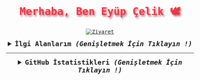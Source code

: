 <samp>
  <h1 align="center" style="color:#e63946;text-shadow: 3px 4px 4px rgba(205, 50, 70, 0.7);">Merhaba, Ben Eyüp Çelik 🕊</h1>

  <p align="center">
    <a href="https://github.com/eyupcelikk"><img src="https://visitor-badge.laobi.icu/badge?page_id=eyupcelikk" alt="Ziyaret"></a>
  </p>

  <details align="center">
    <summary style="font-weight: bold; font-size: 18px">
      <b>İlgi Alanlarım</b>
      <i>(Genişletmek İçin Tıklayın !)</i>
    </summary>

  ![Javascript](https://img.shields.io/badge/Javascript-1b8bb4?style=for-the-badge&logo=Javascript&logoColor=white)
  ![Python](https://img.shields.io/badge/python-1b8bb4?style=for-the-badge&logo=python&logoColor=white)
  ![Angular](https://img.shields.io/badge/angular-1b8bb4?style=for-the-badge&logo=angular&logoColor=white)
  ![Unity](https://img.shields.io/badge/Unity-1b8bb4?style=for-the-badge&logo=Unity&logoColor=white)
  ![HTML5](https://img.shields.io/badge/html5-1b8bb4?style=for-the-badge&logo=html5&logoColor=white)
  ![CSS3](https://img.shields.io/badge/css3-1b8bb4?style=for-the-badge&logo=css3&logoColor=white)
  ![React](https://img.shields.io/badge/react-1b8bb4?style=for-the-badge&logo=react&logoColor=white)
  ![PHP](https://img.shields.io/badge/php-1b8bb4?style=for-the-badge&logo=php&logoColor=white)
  ![Kotlin](https://img.shields.io/badge/kotlin-1b8bb4?style=for-the-badge&logo=kotlin&logoColor=white)
  ![Flutter](https://img.shields.io/badge/flutter-1b8bb4?style=for-the-badge&logo=flutter&logoColor=white)
  </details>

  ---

  <details align="center">
    <summary style="font-weight: bold; font-size: 18px">
      <b>GitHub İstatistikleri</b>
      <i>(Genişletmek İçin Tıklayın !)</i>
    </summary>

  ![eyupcelikk'in GitHub İstatistikleri](https://github-readme-stats.vercel.app/api?username=eyupcelikk&show_icons=true&theme=dark)
  ![eyupcelikk'in En Çok Kullandığı Diller](https://github-readme-stats.vercel.app/api/top-langs/?username=eyupcelikk&layout=compact&theme=dark)

  </details>
</samp>
